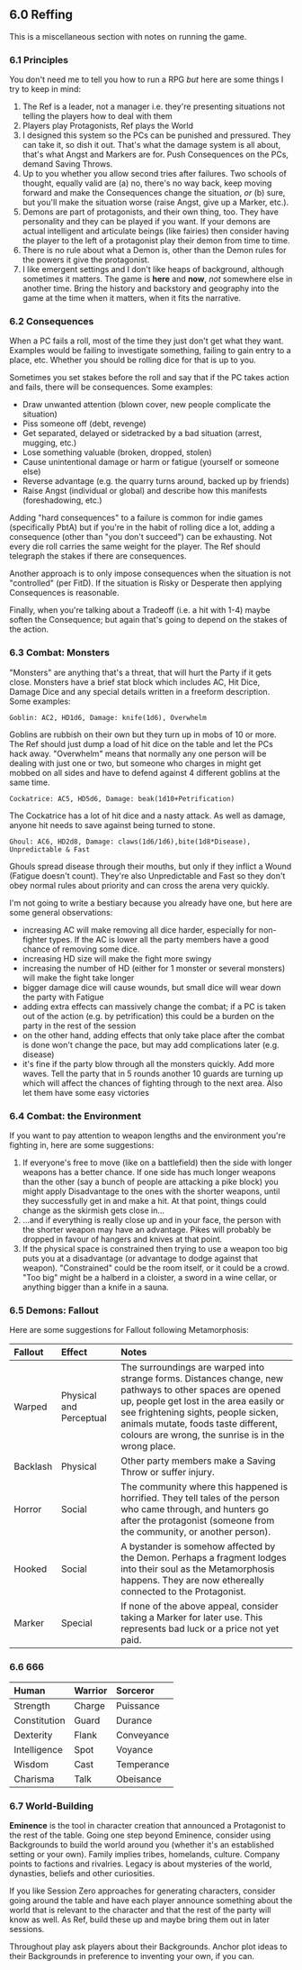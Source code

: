 ## 6.0 Reffing

This is a miscellaneous section with notes on running the game.

### 6.1 Principles

You don't need me to tell you how to run a RPG *but* here are some things I try to keep in mind:

1. The Ref is a leader, not a manager i.e. they're presenting situations not telling the players how to deal with them
2. Players play Protagonists, Ref plays the World
3. I designed this system so the PCs can be punished and pressured. They can take it, so dish it out. That's what the damage system is all about, that's what Angst and Markers are for. Push Consequences on the PCs, demand Saving Throws.
4. Up to you whether you allow second tries after failures. Two schools of thought, equally valid are (a) no, there's no way back, keep moving forward and make the Consequences change the situation, _or_ (b) sure, but you'll make the situation worse (raise Angst, give up a Marker, etc.).
5. Demons are part of protagonists, and their own thing, too. They have personality and they can be played if you want. If your demons are actual intelligent and articulate beings (like fairies) then consider having the player to the left of a protagonist play their demon from time to time.
6. There is no rule about what a Demon is, other than the Demon rules for the powers it give the protagonist.
7. I like emergent settings and I don't like heaps of background, although sometimes it matters. The game is **here** and **now**, _not_ somewhere else in another time. Bring the history and backstory and geography into the game at the time when it matters, when it fits the narrative.

### 6.2 Consequences

When a PC fails a roll, most of the time they just don't get what they want. Examples would be failing to investigate something, failing to gain entry to a place, etc. Whether you should be rolling dice for that is up to you.

Sometimes you set stakes before the roll and say that if the PC takes action and fails, there will be consequences. Some examples:

- Draw unwanted attention (blown cover, new people complicate the situation)
- Piss someone off (debt, revenge)
- Get separated, delayed or sidetracked by a bad situation (arrest, mugging, etc.)
- Lose something valuable (broken, dropped, stolen)
- Cause unintentional damage or harm or fatigue (yourself or someone else)
- Reverse advantage (e.g. the quarry turns around, backed up by friends)
- Raise Angst (individual or global) and describe how this manifests (foreshadowing, etc.)

Adding "hard consequences" to a failure is common for indie games (specifically PbtA) but if you're in the habit of rolling dice a lot, adding a consequence (other than "you don't succeed") can be exhausting. Not every die roll carries the same weight for the player. The Ref should telegraph the stakes if there are consequences.

Another approach is to only impose consequences when the situation is not "controlled" (per FitD). If the situation is Risky or Desperate then applying Consequences is reasonable.

Finally, when you're talking about a Tradeoff (i.e. a hit with 1-4) maybe soften the Consequence; but again that's going to depend on the stakes of the action.

### 6.3 Combat: Monsters

"Monsters" are anything that's a threat, that will hurt the Party if it gets close. Monsters have a brief stat block which includes AC, Hit Dice, Damage Dice and any special details written in a freeform description. Some examples:

`Goblin: AC2, HD1d6, Damage: knife(1d6), Overwhelm`  

Goblins are rubbish on their own but they turn up in mobs of 10 or more. The Ref should just dump a load of hit dice on the table and let the PCs hack away. "Overwhelm" means that normally any one person will be dealing with just one or two, but someone who charges in might get mobbed on all sides and have to defend against 4 different goblins at the same time.

`Cockatrice: AC5, HD5d6, Damage: beak(1d10+Petrification)`  

The Cockatrice has a lot of hit dice and a nasty attack. As well as damage, anyone hit needs to save against being turned to stone.

`Ghoul: AC6, HD2d8, Damage: claws(1d6/1d6),bite(1d8*Disease), Unpredictable & Fast`  

Ghouls spread disease through their mouths, but only if they inflict a Wound (Fatigue doesn't count). They're also Unpredictable and Fast so they don't obey normal rules about priority and can cross the arena very quickly.

I'm not going to write a bestiary because you already have one, but here are some general observations:

* increasing AC will make removing all dice harder, especially for non-fighter types. If the AC is lower all the party members have a good chance of removing some dice.
* increasing HD size will make the fight more swingy
* increasing the number of HD (either for 1 monster or several monsters) will make the fight take longer
* bigger damage dice will cause wounds, but small dice will wear down the party with Fatigue
* adding extra effects can massively change the combat; if a PC is taken out of the action (e.g. by petrification) this could be a burden on the party in the rest of the session
* on the other hand, adding effects that only take place after the combat is done won't change the pace, but may add complications later (e.g. disease)
* it's fine if the party blow through all the monsters quickly. Add more waves. Tell the party that in 5 rounds another 10 guards are turning up which will affect the chances of fighting through to the next area. Also let them have some easy victories

### 6.4 Combat: the Environment

If you want to pay attention to weapon lengths and the environment you're fighting in, here are some suggestions:

1. If everyone's free to move (like on a battlefield) then the side with longer weapons has a better chance. If one side has much longer weapons than the other (say a bunch of people are attacking a pike block) you might apply Disadvantage to the ones with the shorter weapons, until they successfully get in and make a hit. At that point, things could change as the skirmish gets close in...
2. ...and if everything is really close up and in your face, the person with the shorter weapon may have an advantage. Pikes will probably be dropped in favour of hangers and knives at that point.
3. If the physical space is constrained then trying to use a weapon too big puts you at a disadvantage (or advantage to dodge against that weapon). "Constrained" could be the room itself, or it could be a crowd. "Too big" might be a halberd in a cloister, a sword in a wine cellar, or anything bigger than a knife in a sauna.

### 6.5 Demons: Fallout

Here are some suggestions for Fallout following Metamorphosis:

| Fallout  | Effect                  | Notes                                                                                                                                                                                                                                                                                   |
|:---------|:------------------------|:----------------------------------------------------------------------------------------------------------------------------------------------------------------------------------------------------------------------------------------------------------------------------------------|
| Warped   | Physical and Perceptual | The surroundings are warped into strange forms. Distances change, new pathways to other spaces are opened up, people get lost in the area easily or see frightening sights, people sicken, animals mutate, foods taste different, colours are wrong, the sunrise is in the wrong place. |
| Backlash | Physical                | Other party members make a Saving Throw or suffer injury.                                                                                                                                                                                                                               |
| Horror   | Social                  | The community where this happened is horrified. They tell tales of the person who came through, and hunters go after the protagonist (someone from the community, or another person).                                                                                                   |
| Hooked   | Social                  | A bystander is somehow affected by the Demon. Perhaps a fragment lodges into their soul as the Metamorphosis happens. They are now ethereally connected to the Protagonist.                                                                                                             |
| Marker   | Special                 | If none of the above appeal, consider taking a Marker for later use. This represents bad luck or a price not yet paid.                                                                                                                                                                  |

### 6.6 666

| Human        | Warrior | Sorceror   |
|:-------------|:--------|:-----------|
| Strength     | Charge  | Puissance  |
| Constitution | Guard   | Durance    |
| Dexterity    | Flank   | Conveyance |
| Intelligence | Spot    | Voyance    |
| Wisdom       | Cast    | Temperance |
| Charisma     | Talk    | Obeisance  |

### 6.7 World-Building

**Eminence** is the tool in character creation that announced a Protagonist to the rest of the table. Going one step beyond Eminence, consider using Backgrounds to build the world around you (whether it's an established setting or your own). Family implies tribes, homelands, culture. Company points to factions and rivalries. Legacy is about mysteries of the world, dynasties, beliefs and other curiosities.

If you like Session Zero approaches for generating characters, consider going around the table and have each player announce something about the world that is relevant to the character and that the rest of the party will know as well. As Ref, build these up and maybe bring them out in later sessions.

Throughout play ask players about their Backgrounds. Anchor plot ideas to their Backgrounds in preference to inventing your own, if you can.
